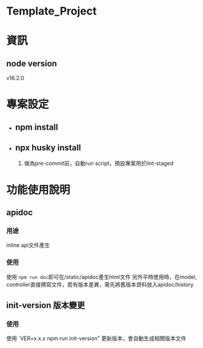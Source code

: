 # Template_Project
# 資訊
## node version
v16.2.0


# 專案設定
- ## npm install
- ## npx husky install
   1. 做為pre-commit前，自動run script，預設專案用於lint-staged


# 功能使用說明
## apidoc
### 用途
inline api文件產生
### 使用
使用 `npm run doc`即可在/static/apidoc產生html文件
另外平時使用時，在model, controller直接撰寫文件，若有版本差異，需先將舊版本資料放入apidoc/history

## init-version 版本變更
### 使用
使用 `VER=x.x.x npm run init-version" 更新版本，會自動生成相關版本文件